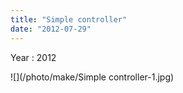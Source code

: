 ```yaml
---
title: "Simple controller"
date: "2012-07-29"
---
```


Year : 2012

![](/photo/make/Simple controller-1.jpg)